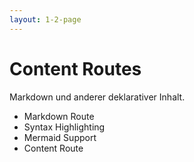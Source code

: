 ```yaml
---
layout: 1-2-page
---
```


# Content Routes

Markdown und anderer deklarativer Inhalt.

* <span class="text-sm">Markdown Route</span>
* <span class="text-sm">Syntax Highlighting</span>
* <span class="text-sm">Mermaid Support</span>
* <span class="font-bold text-xl">Content Route</span>

<template v-slot:right>

<div class="p-8 pb-0 flex flex-col gap-10">



<div class="flex flex-col">
<div class="font-bold">Rendern von Markdown Content</div>

Über die `<analog-markdown>` kann Markdown Content in einer Komponente gerendert werden.

Beispiel: `/src/app/pages/blog/posts.[slug].page.ts`
```typescript
import {injectContent, MarkdownComponent} from '@analogjs/content';
import {Component} from '@angular/core';
import {toSignal} from "@angular/core/rxjs-interop";

export interface PostAttributes { slug: string;}

@Component({
  standalone: true,
  imports: [MarkdownComponent],
  template: `<analog-markdown [content]="post()?.content"/>`,
})
export default class BlogPostComponent {
  readonly post = toSignal(injectContent<PostAttributes>(), {initialValue: null});
}
```

`injectContent()` nutzt den standardmäßig den `slug` Routenparameter und liest die Datei aus `src/content`

</div>
</div>
</template>
